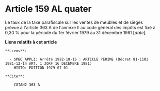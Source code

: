 # Article 159 AL quater

Le taux de la taxe parafiscale sur les ventes de meubles et de sièges prévue à l'article 363 A de l'annexe II au code général
des impôts est fixé à 0,30 % pour la période du 1er février 1979 au 31 décembre 1981 [*date*].

**Liens relatifs à cet article**

	**Liens**:

	  - SPEC_APPLI: Arrêté 1982-10-15 : ARTICLE PERIME (Décret 81-1101 1981-12-14 ART. 1 JORF 16 DECEMBRE 1981)
	  - HISTO: EDITION 1979-07-01

	**Cite**:

	  - CGIAN2 363 A
